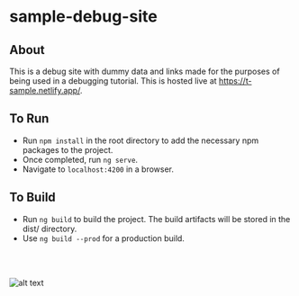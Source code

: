 # sample-debug-site

## About 

This is a debug site with dummy data and links made for the purposes of being used in a debugging tutorial.
This is hosted live at https://t-sample.netlify.app/.

## To Run

* Run `npm install` in the root directory to add the necessary npm packages to the project.
* Once completed, run `ng serve`.
* Navigate to `localhost:4200` in a browser.

## To Build

* Run `ng build` to build the project. The build artifacts will be stored in the dist/ directory. 
* Use `ng build --prod` for a production build.

<br>
<br>

![alt text](src/assets/images/readme-image.PNG)
